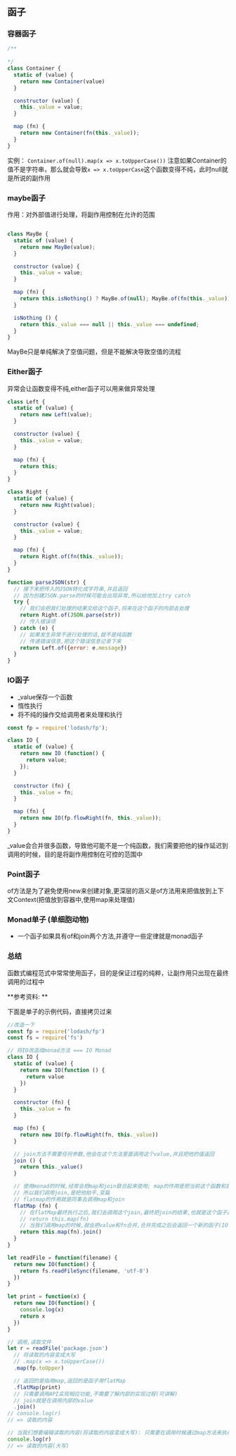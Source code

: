 #

## 函子

### 容器函子

```javascript
/**
  
*/
class Container {
  static of (value) {
    return new Container(value)
  }

  constructor (value) {
    this._value = value;
  }

  map (fn) {
    return new Container(fn(this._value));
  }
}
```

实例： `Container.of(null).map(x => x.toUpperCase())`
注意如果Container的值不是字符串，那么就会导致`x => x.toUpperCase`这个函数变得不纯，此时null就是所说的副作用

### maybe函子

作用：对外部值进行处理，将副作用控制在允许的范围

```javascript

class MayBe {
  static of (value) {
    return new MayBe(value);
  }

  constructor (value) {
    this._value = value;
  }

  map (fn) {
    return this.isNothing() ? MayBe.of(null); MayBe.of(fn(this._value))
  }

  isNothing () {
    return this._value === null || this._value === undefined;
  }
}
```

MayBe只是单纯解决了空值问题，但是不能解决导致空值的流程

### Either函子

异常会让函数变得不纯,either函子可以用来做异常处理

```javascript
class Left {
  static of (value) {
    return new Left(value);
  }

  constructor (value) {
    this._value = value;
  }

  map (fn) {
    return this;
  }  
}

class Right {
  static of (value) {
    return new Right(value);
  }

  constructor (value) {
    this._value = value;
  }

  map (fn) {
    return Right.of(fn(this._value));
  }  
}

function parseJSON(str) {
  // 接下来把传入的JSON转化成字符串,并且返回
  // 因为创建JSON.parse的时候可能会出现异常,所以给他加上try catch
  try {
    // 我们会把我们处理的结果交给这个函子,将来在这个函子的内部去处理
    return Right.of(JSON.parse(str))
    // 传入错误项
  } catch (e) {
    // 如果发生异常不进行处理的话,就不是纯函数
    // 传递错误信息,把这个错误信息记录下来
    return Left.of({error: e.message})
  }
}
```

### IO函子

- _value保存一个函数
- 惰性执行
- 将不纯的操作交给调用者来处理和执行

```javascript
const fp = require('lodash/fp');

class IO {
  static of (value) {
    return new IO (function() {
      return value;
    });
  }

  constructor (fn) {
    this._value = fn;
  }

  map (fn) {
    return new IO(fp.flowRight(fn, this._value));
  }
}
```

_value会合并很多函数，导致他可能不是一个纯函数，我们需要把他的操作延迟到调用的时候，目的是将副作用控制在可控的范围中

### Point函子

of方法是为了避免使用new来创建对象,更深层的涵义是of方法用来把值放到上下文Context(把值放到容器中,使用map来处理值)

### Monad单子 (单细胞动物)

- 一个函子如果具有of和join两个方法,并遵守一些定律就是monad函子

### 总结

函数式编程范式中常常使用函子，目的是保证过程的纯粹，让副作用只出现在最终调用的过程中



**参考资料: **
[](https://blog.csdn.net/weixin_45137565/article/details/114991940?ops_request_misc=%257B%2522request%255Fid%2522%253A%2522169632897716800182173591%2522%252C%2522scm%2522%253A%252220140713.130102334..%2522%257D&request_id=169632897716800182173591&biz_id=0&utm_medium=distribute.pc_search_result.none-task-blog-2~all~sobaiduend~default-1-114991940-null-null.142^v94^control&utm_term=%E9%9D%A2%E5%90%91%E5%87%BD%E6%95%B0%E7%BC%96%E7%A8%8B&spm=1018.2226.3001.4187)

下面是单子的示例代码，直接拷贝过来
```javascript
//改造一下
const fp = require('lodash/fp')
const fs = require('fs')

// 将IO改造成monad方法 === IO Monad
class IO {
  static of (value) {
    return new IO(function () {
      return value
    })
  }

  constructor (fn) {
    this._value = fn
  }

  map (fn) {
    return new IO(fp.flowRight(fn, this._value))
  }

  // join方法不需要任何参数,他会在这个方法里面调用这个value,并且把他的值返回
  join () {
    return this._value()
  }

  // 使用monad的时候,经常会把map和join联合起来使用; map的作用是把当前这个函数和我们的value组合起来,他返回一个新的函子,map在组合他们的时候,也会返回一个新的函子
  // 所以我们调用join,是把他拍平,变扁
  // flatmap的作用就是同事去调用map和join
  flatMap (fn) {
    // 在flatMap最终执行之后,我们去调用这个join,最终把join的结果,也就是这个函子返回
    // return this.map(fn)
    // 当我们调用map的时候,就会把value和fn合并,合并完成之后会返回一个新的函子(IO()),在这个函子中包裹的这个函数也会返回一个函子,所以我们要调用一下join
    return this.map(fn).join()
  }
}

let readFile = function(filename) {
  return new IO(function() {
    return fs.readFileSync(filename, 'utf-8')
  })
}

let print = function(x) {
  return new IO(function() {
    console.log(x)
    return x
  })
}

// 调用,读取文件
let r = readFile('package.json')
  // 将读取的内容变成大写
  // .map(x => x.toUpperCase())
  .map(fp.toUpper)

  // 返回的是指用map,返回的是函子用flatMap
  .flatMap(print)
  // 只需要调用API实现相应功能,不需要了解内部的实现过程(可讲解)
  // join就是在调用内部的value
  .join()
// console.log(r)
// => 读取的内容

// 当我们想要编辑读取的内容(将读取的内容变成大写): 只需要在调用时候通过map方法来执行
console.log(r)
// => 读取的内容(大写)

```